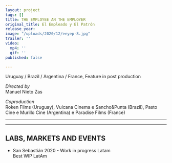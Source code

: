 ```yaml
---
layout: project
tags: []
title: THE EMPLOYEE AN THE EMPLOYER
original_title: El Empleado y El Patrón
release_year: 
image: "/uploads/2020/12/eeyep-8.jpg"
trailer: ''
video:
  mp4: ''
  gif: ''
published: false

---
```

Uruguay / Brazil / Argentina / France, Feature in post production

_Directed by_  
Manuel Nieto Zas

_Coproduction_  
Roken Films (Uruguay), Vulcana Cinema e Sancho&Punta (Brazil), Pasto Cine e Murillo Cine (Argentina) e Paradise Films (France)

***

***

## LABS, MARKETS AND EVENTS

* San Sebastián 2020 - Work in progress Latam  
  Best WIP LatAm